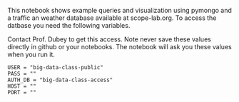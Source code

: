 This notebook shows example queries and visualization using pymongo and a traffic an weather database available at scope-lab.org. To access the datbase you need the following variables. 

Contact Prof. Dubey to get this access. Note never save these values directly in github or your notebooks. The notebook will ask you these values when you run it.

```
USER = "big-data-class-public"
PASS = ""
AUTH_DB = "big-data-class-access"
HOST = ""
PORT = ""
```
